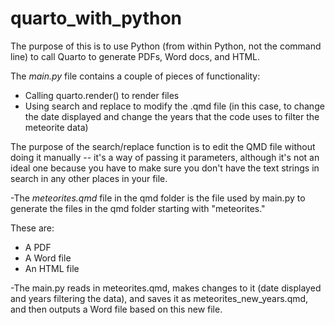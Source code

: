 # quarto_with_python

The purpose of this is to use Python (from within Python, not the command line) to call Quarto to generate PDFs, Word docs, and HTML. 

 The *main.py* file contains a couple of pieces of functionality:
  * Calling quarto.render() to render files
  * Using search and replace to modify the .qmd file (in this case, to change the date displayed and change the years that the code uses to filter the meteorite data)
  
 The purpose of the search/replace function is to edit the QMD file without doing it manually -- it's a way of passing it parameters, although it's not an ideal one because you have to make sure you don't have the text strings in search in any other places in your file.
 
-The *meteorites.qmd* file in the qmd folder is the file used by main.py to generate the files in the qmd folder starting with "meteorites." 

These are:

  * A PDF
  * A Word file
  * An HTML file

-The main.py reads in meteorites.qmd, makes changes to it (date displayed and years filtering the data), and saves it as meteorites_new_years.qmd, and then outputs a Word file based on this new file.

